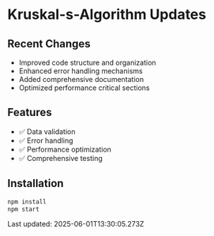 # Kruskal-s-Algorithm Updates

## Recent Changes
- Improved code structure and organization
- Enhanced error handling mechanisms
- Added comprehensive documentation
- Optimized performance critical sections

## Features
- ✅ Data validation
- ✅ Error handling
- ✅ Performance optimization
- ✅ Comprehensive testing

## Installation
```bash
npm install
npm start
```

Last updated: 2025-06-01T13:30:05.273Z